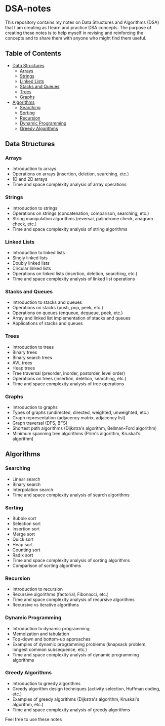 # DSA-notes

This repository contains my notes on Data Structures and Algorithms (DSA) that I am creating as I learn and practice DSA concepts. The purpose of creating these notes is to help myself in revising and reinforcing the concepts and to share them with anyone who might find them useful.

## Table of Contents

- [Data Structures](#Data-Structures)
  - [Arrays](#Arrays)
  - [Strings](#Strings)
  - [Linked Lists](#Linked-Lists)
  - [Stacks and Queues](#stacks-and-queues)
  - [Trees](#trees)
  - [Graphs](#graphs)
- [Algorithms](#algorithms)
  - [Searching](#searching)
  - [Sorting](#sorting)
  - [Recursion](#recursion)
  - [Dynamic Programming](#dynamic-programming)
  - [Greedy Algorithms](#greedy-algorithms)

## Data Structures

### Arrays

- Introduction to arrays
- Operations on arrays (insertion, deletion, searching, etc.)
- 1D and 2D arrays
- Time and space complexity analysis of array operations

### Strings

- Introduction to strings
- Operations on strings (concatenation, comparison, searching, etc.)
- String manipulation algorithms (reversal, palindrome check, anagram check, etc.)
- Time and space complexity analysis of string algorithms

### Linked Lists

- Introduction to linked lists
- Singly linked lists
- Doubly linked lists
- Circular linked lists
- Operations on linked lists (insertion, deletion, searching, etc.)
- Time and space complexity analysis of linked list operations

### Stacks and Queues

- Introduction to stacks and queues
- Operations on stacks (push, pop, peek, etc.)
- Operations on queues (enqueue, dequeue, peek, etc.)
- Array and linked list implementation of stacks and queues
- Applications of stacks and queues

### Trees

- Introduction to trees
- Binary trees
- Binary search trees
- AVL trees
- Heap trees
- Tree traversal (preorder, inorder, postorder, level order)
- Operations on trees (insertion, deletion, searching, etc.)
- Time and space complexity analysis of tree operations

### Graphs

- Introduction to graphs
- Types of graphs (undirected, directed, weighted, unweighted, etc.)
- Graph representation (adjacency matrix, adjacency list)
- Graph traversal (DFS, BFS)
- Shortest path algorithms (Dijkstra's algorithm, Bellman-Ford algorithm)
- Minimum spanning tree algorithms (Prim's algorithm, Kruskal's algorithm)

## Algorithms

### Searching

- Linear search
- Binary search
- Interpolation search
- Time and space complexity analysis of search algorithms

### Sorting

- Bubble sort
- Selection sort
- Insertion sort
- Merge sort
- Quick sort
- Heap sort
- Counting sort
- Radix sort
- Time and space complexity analysis of sorting algorithms
- Comparison of sorting algorithms

### Recursion

- Introduction to recursion
- Recursive algorithms (factorial, Fibonacci, etc.)
- Time and space complexity analysis of recursive algorithms
- Recursive vs iterative algorithms

### Dynamic Programming

- Introduction to dynamic programming
- Memoization and tabulation
- Top-down and bottom-up approaches
- Examples of dynamic programming problems (knapsack problem, longest common subsequence, etc.)
- Time and space complexity analysis of dynamic programming algorithms

### Greedy Algorithms

- Introduction to greedy algorithms
- Greedy algorithm design techniques (activity selection, Huffman coding, etc.)
- Examples of greedy algorithms (Dijkstra's algorithm, Kruskal's algorithm, etc.)
- Time and space complexity analysis of greedy algorithms

Feel free to use these notes

